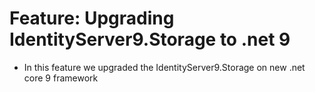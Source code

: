 # Feature: Upgrading IdentityServer9.Storage to .net 9
- In this feature we upgraded the IdentityServer9.Storage on new .net core 9 framework
